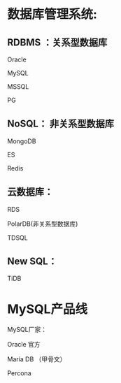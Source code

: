 # 数据库管理系统:

## RDBMS ：关系型数据库

Oracle

MySQL

MSSQL

PG

## NoSQL： 非关系型数据库

MongoDB

ES

Redis

## 云数据库：

RDS

PolarDB(非关系型数据库)

TDSQL

## New SQL：

TiDB

# MySQL产品线

MySQL厂家：

Oracle	官方

Maria DB	（甲骨文）

Percona	


